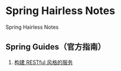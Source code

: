 # Spring Hairless Notes
Spring Hairless Notes

## Spring Guides（官方指南）
1. [构建 RESTful 风格的服务](docs/spring-guides/gs-rest-service.md)